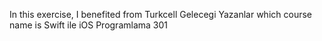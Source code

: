 In this exercise, I benefited from Turkcell Gelecegi Yazanlar which course name is Swift ile iOS Programlama 301
